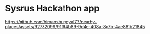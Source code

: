# Sysrus Hackathon app




https://github.com/himanshugoyal77/nearby-places/assets/92782099/91f94b89-9d4e-408a-8c7b-4ae881b21845


